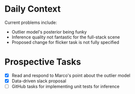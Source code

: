 # Daily Context

Current problems include:

* Outlier model's posterior being funky
* Inference quality not fantastic for the full-stack scene
* Proposed change for flicker task is not fully specified

# Prospective Tasks

* [X] Read and respond to Marco's point about the outlier model
* [X] Data-driven slack proposal
* [ ] GitHub tasks for implementing unit tests for inference

